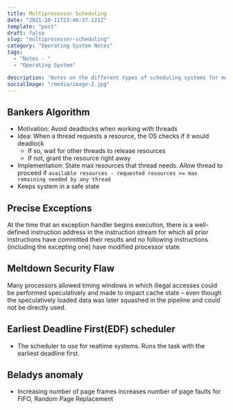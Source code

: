 ```yaml
---
title: Multiprocessor Scheduling
date: "2021-10-11T23:46:37.121Z"
template: "post"
draft: false
slug: "multiprocessor-scheduling"
category: "Operating System Notes"
tags:
  - "Notes - "
  - "Operating System"

description: "Notes on the different types of scheduling systems for multiprocessors"
socialImage: "/media/image-2.jpg"
---
```


## Bankers Algorithm

- Motivation: Avoid deadlocks when working with threads
- Idea: When a thread requests a resource, the OS checks if it would deadlock
  - If so, wait for other threads to release resources
  - If not, grant the resource right away
- Implementation: State max resources that thread needs. Allow thread to proceed if `available resources - requested resources >= max remaining needed by any thread`
- Keeps system in a safe state

## Precise Exceptions

At the time that an exception handler begins execution, there is a well-defined instruction
address in the instruction stream for which all prior instructions have committed their results and no following instructions (including the excepting one) have modified processor state.

## Meltdown Security Flaw

Many processors allowed timing windows in which illegal accesses could be performed
speculatively and made to impact cache state – even though the speculatively loaded data
was later squashed in the pipeline and could not be directly used.

## Earliest Deadline First(EDF) scheduler

- The scheduler to use for realtime systems. Runs the task with the earliest deadline first.

## Beladys anomaly

- Increasing number of page frames increases number of page faults for FIFO, Random Page Replacement
